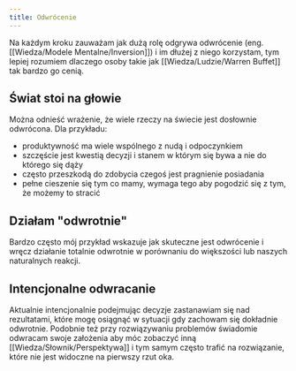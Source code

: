 ```yaml
---
title: Odwrócenie
---
```


Na każdym kroku zauważam jak dużą rolę odgrywa odwrócenie (eng. [[Wiedza/Modele Mentalne/Inversion]]) i im dłużej z niego korzystam, tym lepiej rozumiem dlaczego osoby takie jak [[Wiedza/Ludzie/Warren Buffet]] tak bardzo go cenią. 

## Świat stoi na głowie
Można odnieść wrażenie, że wiele rzeczy na świecie jest dosłownie odwrócona. 
Dla przykładu: 
- produktywność ma wiele wspólnego z nudą i odpoczynkiem
- szczęście jest kwestią decyzji i stanem w którym się bywa a nie do którego się dąży
- często przeszkodą do zdobycia czegoś jest pragnienie posiadania
- pełne cieszenie się tym co mamy, wymaga tego aby pogodzić się z tym, że możemy to stracić

## Działam "odwrotnie"
Bardzo często mój przykład wskazuje jak skuteczne jest odwrócenie i wręcz działanie totalnie odwrotnie w porównaniu do większości lub naszych naturalnych reakcji. 

## Intencjonalne odwracanie
Aktualnie intencjonalnie podejmując decyzje zastanawiam się nad rezultatami, które mogę osiągnąć w sytuacji gdy zachowam się dokładnie odwrotnie. Podobnie też przy rozwiązywaniu problemów świadomie odwracam swoje założenia aby móc zobaczyć inną [[Wiedza/Słownik/Perspektywa]] i tym samym często trafić na rozwiązanie, które nie jest widoczne na pierwszy rzut oka.